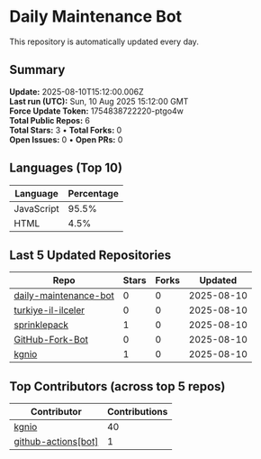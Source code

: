 # Daily Maintenance Bot

This repository is automatically updated every day.

## Summary
<!-- STATS:START -->
**Update:** 2025-08-10T15:12:00.006Z  
**Last run (UTC):** Sun, 10 Aug 2025 15:12:00 GMT  
**Force Update Token:** 1754838722220-ptgo4w  
**Total Public Repos:** 6  
**Total Stars:** 3 • **Total Forks:** 0  
**Open Issues:** 0 • **Open PRs:** 0
<!-- STATS:END -->

## Languages (Top 10)
<!-- LANGS:START -->
Language | Percentage
--- | ---
JavaScript | 95.5%
HTML | 4.5%
<!-- LANGS:END -->

## Last 5 Updated Repositories
<!-- RECENT:START -->
Repo | Stars | Forks | Updated
--- | --- | --- | ---
[daily-maintenance-bot](https://github.com/kgnio/daily-maintenance-bot) | 0 | 0 | 2025-08-10
[turkiye-il-ilceler](https://github.com/kgnio/turkiye-il-ilceler) | 0 | 0 | 2025-08-10
[sprinklepack](https://github.com/kgnio/sprinklepack) | 1 | 0 | 2025-08-10
[GitHub-Fork-Bot](https://github.com/kgnio/GitHub-Fork-Bot) | 0 | 0 | 2025-08-10
[kgnio](https://github.com/kgnio/kgnio) | 1 | 0 | 2025-08-10
<!-- RECENT:END -->

## Top Contributors (across top 5 repos)
<!-- CONTRIB:START -->
Contributor | Contributions
--- | ---
[kgnio](https://github.com/kgnio) | 40
[github-actions[bot]](https://github.com/apps/github-actions) | 1
<!-- CONTRIB:END -->
